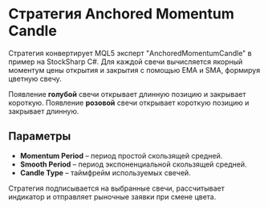 # Стратегия Anchored Momentum Candle

Стратегия конвертирует MQL5 эксперт "AnchoredMomentumCandle" в пример на StockSharp C#. Для каждой свечи вычисляется якорный моментум цены открытия и закрытия с помощью EMA и SMA, формируя цветную свечу.

Появление **голубой** свечи открывает длинную позицию и закрывает короткую. Появление **розовой** свечи открывает короткую позицию и закрывает длинную.

## Параметры
- **Momentum Period** – период простой скользящей средней.
- **Smooth Period** – период экспоненциальной скользящей средней.
- **Candle Type** – таймфрейм используемых свечей.

Стратегия подписывается на выбранные свечи, рассчитывает индикатор и отправляет рыночные заявки при смене цвета.
